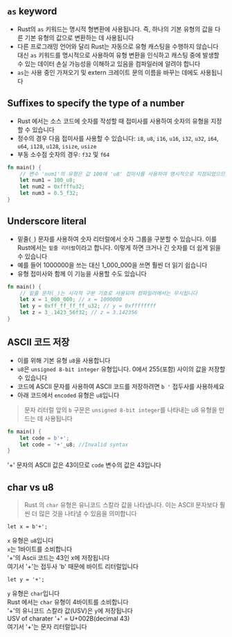 ## `as` keyword

- Rust의 `as` 키워드는 명시적 형변환에 사용됩니다. 즉, 하나의 기본 유형의 값을 다른 기본 유형의 값으로 변환하는 데 사용됩니다
- 다른 프로그래밍 언어와 달리 Rust는 자동으로 유형 캐스팅을 수행하지 않습니다  
  대신 `as` 키워드를 명시적으로 사용하여 유형 변환을 인식하고 캐스팅 중에 발생할 수 있는 데이터 손실 가능성을 이해하고 있음을 컴파일러에 알려야 합니다
- `as`는 사용 중인 가져오기 및 extern 크레이트 문의 이름을 바꾸는 데에도 사용됩니다



## Suffixes to specify the type of a number

- Rust 에서는 소스 코드에 숫자를 작성할 때 접미사를 사용하여 숫자의 유형을 지정할 수 있습니다
- 정수의 경우 다음 접미사를 사용할 수 있습니다: `i8`, `u8`, `i16`, `u16`, `i32`, `u32`, `i64`, `u64`, `i128`, `u128`, `isize`, `usize`
- 부동 소수점 숫자의 경우: `f32` 및 `f64`

```rust
fn main() {
    // 변수 'num1'의 유형은 값 100에 'u8' 접미사를 사용하여 명시적으로 지정되었으므로 'u8'입니다
    let num1 = 100_u8;
    let num2 = 0xffffu32;
    let num3 = 0.5_f32;
}
```


## Underscore literal

- 밑줄(`_`) 문자를 사용하여 숫자 리터럴에서 숫자 그룹을 구분할 수 있습니다. 이를 Rust에서는 `밑줄 리터럴`이라고 합니다. 이렇게 하면 크거나 긴 숫자를 더 쉽게 읽을 수 있습니다
- 예를 들어 1000000을 쓰는 대신 1_000_000을 쓰면 훨씬 더 읽기 쉽습니다
- 유형 접미사와 함께 이 기능을 사용할 수도 있습니다

```rust
fn main() {
    // 밑줄 문자(_)는 시각적 구분 기호로 사용되며 컴파일러에서는 무시됩니다
    let x = 1_000_000; // x = 1000000
    let y = 0xff_ff_ff_ff_u32; // y = 0xffffffff
    let z = 3_.1423_56f32; // z = 3.142356
}
```

## ASCII 코드 저장

- 이를 위해 기본 유형 `u8`을 사용합니다
- `u8`은 `unsigned 8-bit integer` 유형입니다. 0에서 255(포함) 사이의 값을 저장할 수 있습니다
- 코드에 ASCII 문자를 사용하여 ASCII 코드를 저장하려면 `b '` 접두사를 사용하세요
- 아래 코드에서 `encoded` 유형은 `u8`입니다

> 문자 리터럴 앞의 `b` 구문은 `unsigned 8-bit integer`를 나타내는 u8 유형을 만드는 데 사용됩니다

```rust
fn main() {
    let code = b'+';
    let code = '+'_u8; //Invalid syntax
}
```

'+' 문자의 ASCII 값은 43이므로 `code` 변수의 값은 43입니다

## char vs u8

> Rust 의 `char` 유형은 유니코드 스칼라 값을 나타냅니다. 이는 ASCII 문자보다 훨씬 더 많은 것을 나타낼 수 있음을 의미합니다

`let x = b'+';`

`x` 유형은 `u8`입니다  
`x`는 1바이트를 소비합니다  
'+'의 Ascii 코드는 43인 x에 저장됩니다  
여기서 '+'는 접두사 'b' 때문에 바이트 리터럴입니다


`let y = '+';`

`y` 유형은 `char`입니다  
Rust 에서는 `char` 유형이 4바이트를 소비합니다  
'+'의 유니코드 스칼라 값(USV)은 `y`에 저장됩니다  
USV of charater '+' = U+002B(decimal 43)  
여기서 '+'는 문자 리터럴입니다  